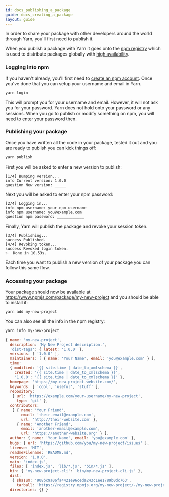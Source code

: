 ```yaml
---
id: docs_publishing_a_package
guide: docs_creating_a_package
layout: guide
---
```


In order to share your package with other developers around the world through
Yarn, you'll first need to publish it.

When you publish a package with Yarn it goes onto the
[npm registry](https://www.npmjs.com/) which is used to distribute packages
globally with [high availability](http://status.npmjs.org/).

### Logging into npm <a class="toc" id="toc-logging-into-npm" href="#toc-logging-into-npm"></a>

If you haven't already, you'll first need to
[create an npm account](https://www.npmjs.com/signup). Once you've done that
you can setup your username and email in Yarn.

```sh
yarn login
```

This will prompt you for your username and email. However, it will not ask you
for your password. Yarn does not hold onto your password or any sessions. When
you go to publish or modify something on npm, you will need to enter your
password then.

### Publishing your package <a class="toc" id="toc-publishing-your-package" href="#toc-publishing-your-package"></a>

Once you have written all the code in your package, tested it out and you are
ready to publish you can kick things off:

```sh
yarn publish
```

First you will be asked to enter a new version to publish:

```
[1/4] Bumping version...
info Current version: 1.0.0
question New version: _____
```

Next you will be asked to enter your npm password:

```
[2/4] Logging in...
info npm username: your-npm-username
info npm username: you@example.com
question npm password: ____________
```

Finally, Yarn will publish the package and revoke your session token.

```
[3/4] Publishing...
success Published.
[4/4] Revoking token...
success Revoked login token.
✨  Done in 10.53s.
```

Each time you want to publish a new version of your package you can follow this
same flow.

### Accessing your package <a class="toc" id="toc-accessing-your-package" href="#toc-accessing-your-package"></a>

Your package should now be available at
https://www.npmjs.com/package/my-new-project and you should be able to install
it:

```sh
yarn add my-new-project
```

You can also see all the info in the npm registry:

```sh
yarn info my-new-project
```

```js
{ name: 'my-new-project',
  description: 'My New Project description.',
  'dist-tags': { latest: '1.0.0' },
  versions: [ '1.0.0' ],
  maintainers: [ { name: 'Your Name', email: 'you@example.com' } ],
  time:
  { modified: '{{ site.time | date_to_xmlschema }}',
    created: '{{ site.time | date_to_xmlschema }}',
    '1.0.0': '{{ site.time | date_to_xmlschema }}' },
  homepage: 'https://my-new-project-website.com/',
  keywords: [ 'cool', 'useful', 'stuff' ],
  repository:
   { url: 'https://example.com/your-username/my-new-project',
     type: 'git' },
  contributors:
   [ { name: 'Your Friend',
       email: 'their-email@example.com',
       url: 'http://their-website.com' },
     { name: 'Another Friend',
       email: 'another-email@example.com',
       url: 'https://another-website.org' } ],
  author: { name: 'Your Name', email: 'you@example.com' },
  bugs: { url: 'https://github.com/you/my-new-project/issues' },
  license: 'MIT',
  readmeFilename: 'README.md',
  version: '1.0.0',
  main: 'index.js',
  files: [ 'index.js', 'lib/*.js', 'bin/*.js' ],
  bin: { 'my-new-project-cli': 'bin/my-new-project-cli.js' },
  dist:
   { shasum: '908bc9a06fa4421e96ceda243c1ee1789b0dc763',
     tarball: 'https://registry.npmjs.org/my-new-project/-/my-new-project-1.0.0.tgz' },
  directories: {} }
```
